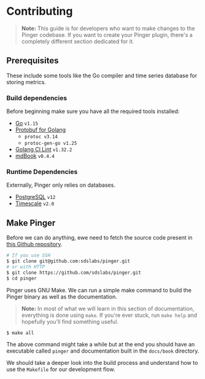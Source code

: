 # Contributing

> **Note:** This guide is for developers who want to make changes to the
> Pinger codebase. If you want to create your Pinger plugin, there's
> a completely different section dedicated for it.

## Prerequisites

These include some tools like the Go compiler and time series database for
storing metrics.

### Build dependencies

Before beginning make sure you have all the required tools installed:

- [Go](https://golang.org/doc/install) `v1.15`
- [Protobuf for Golang](https://developers.google.com/protocol-buffers/docs/gotutorial#compiling-your-protocol-buffers)
  - `protoc v3.14`
  - `protoc-gen-go v1.25`
- [Golang CI Lint](https://golangci-lint.run/usage/install/) `v1.32.2`
- [mdBook](https://rust-lang.github.io/mdBook/cli/index.html) `v0.4.4`

### Runtime Dependencies

Externally, Pinger only relies on databases.

- [PostgreSQL](https://www.postgresql.org/download/) `v12`
- [Timescale](https://docs.timescale.com/latest/getting-started/installation) `v2.0`

## Make Pinger

Before we can do anything, ewe need to fetch the source code present in
[this Github repository](https://github.com/sdslabs/pinger).

```sh
# If you use SSH
$ git clone git@github.com:sdslabs/pinger.git
# or with HTTP
$ git clone https://github.com/sdslabs/pinger.git
$ cd pinger
```

Pinger uses GNU Make. We can run a simple make command to build the Pinger
binary as well as the documentation.

> **Note:** In most of what we will learn in this section of documentation,
> everything is done using `make`. If you're ever stuck, run `make help`
> and hopefully you'll find something useful.

```sh
$ make all
```

The above command might take a while but at the end you should have an
executable called `pinger` and documentation built in the `docs/book`
directory.

We should take a deeper look into the build process and understand how
to use the `Makefile` for our development flow.
